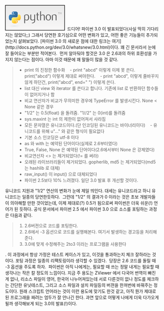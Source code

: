 <img src="python.png" width="195" height="83" />
 드디어! 파이썬 3.0 이 발표되었다(사실 딱히 기다리지는 않았다;;) 그래서 당연한 호기심으로 어떤 변화가 있고, 어떤 좋은 기능들이 추가되었는지 살펴보았다. [파이썬 3.0 의 새로운 점에 대한 링크는 여기](http://docs.python.org/dev/3.0/whatsnew/3.0.html)이다. 꽤 긴 문서라서 눈에 잘 들어오는 부분만 적어본다.
 먼저 알아둬야 할것은 3.0 은 2.6과의 하위 호환성을 가지지 않는다는 점이다. 아마 이것 때문에 꽤 말들이 많을 것 같다.

> - print 의 진정한 함수화
>    - print "abcd" 이렇게 이제 못 쓴다. print("abcd") 이렇게 제대로 써야한다.
>    - print "abcd", 이렇게 줄바꾸지 않게 하던건, print("abcd", end=" ") 이렇게 쓴다.
> - list 대신 view 와 iterator 를 쓴다고 합니다. 기존에 list 로 반환하던 함수들이 없어지거나 함
> - 비교 연산자가 비교가 무의미한 경우에 TypeError 를 발생시킨다. None &lt; None 같은 경우
> - "1/2" 는 0.5(float) 을 돌려줌. "1//2" 는 0(int)를 돌려줌
> - sys.maxint 는 int 의 제한이 없어져서 사라짐
> - 모든 문자열은 유니코드이다.(단 인코딩된 유니코드는 바이너리이다)
>    - 유니코드를 위해 u"..." 와 같은 형식이 필요없다
> - 기본 소스 인코딩은 utf-8 이다
> - as 와 with 는 예약된 단어이다(실제로 2.6부터였다)
> - True, False, None 은 예약된 단어이다(2.6에서부터 None 은 강제였다)
> - 비교연산자 &lt;&gt; 는 제거되었다(!= 를 써라)
> - 오래된 라이브러리들이 제거되었다. gopherlib, md5 는 제거되었다(md5는 hashlib 로 대체)
> - raw\_input() 이 input() 으로 대체되었다
> - 파이썬 2.5보다 10% 느려졌다. 일단 3.0 발표 후 개선할 것이다.

유니코드 지원과 "1/2" 연산의 변화가 눈에 제일 띄인다. 대세는 유니코드라고 하니 유니코드는 일종의 당연한듯하다.
 그런데 "1/2" 의 결과가 0 이라는 것은 초보 개발자들이 의아해할 만한 것이었는데, 이제 제대로(?) 0.5가 됨으로써 파이썬은 더욱 쉬운(!) 언어가 된 듯하다.
공식 문서에서 파이썬 2.5 에서 파이썬 3.0 으로 소스를 포팅하는 과정은 다음과 같다.

> 1. 2.6버젼으로 코드를 포팅한다.
> 2. 2.6에서 -3 옵션으로 코드를 실행해본다. 여기서 발생하는 경고등을 처리해준다.
> 3. 3.0에 맞게 수정해주는 2to3 이라는 프로그램을 사용한다

.
이 과정에서 항상 가정은 테스트 케이스가 있고, 이것을 통과하는지 체크 잘하라는 것이다. 포팅 과정은 일종의 리팩토링이라 생각할 수 있겠다.
 당장은 2.6 코드를 돌릴 때 -3 옵션을 주도록 하자.
 파이썬은 아직 나에게는, 필요할 때 쓰는 정말 내게는 필요할 때 생각나는 작은 칼 정도의 느낌이다. 지금 주 용도는 ZViewer 에서 다국어 번역이 빠진게 없나, 리소스 파일이 영어, 한국어 나누어져있는데 서로 다른것이 없나 정도를 체크하는 간단한 유닛테스트, 그리고 소스 파일과 설치 파일등의 버젼을 한꺼번에 바꿔주는 정도이다. 원래 스크립트 언어라는 것이 이런 용도에 맞기도 한것 같고, 아직 뭔가 제대로 된 프로그래을 짜려는 엄두가 잘 안나긴 한다. 과연 앞으로 어떻게 나에게 더욱 다가오게 될까 생각해보게 되는 3.0의 발표(!)이다.

